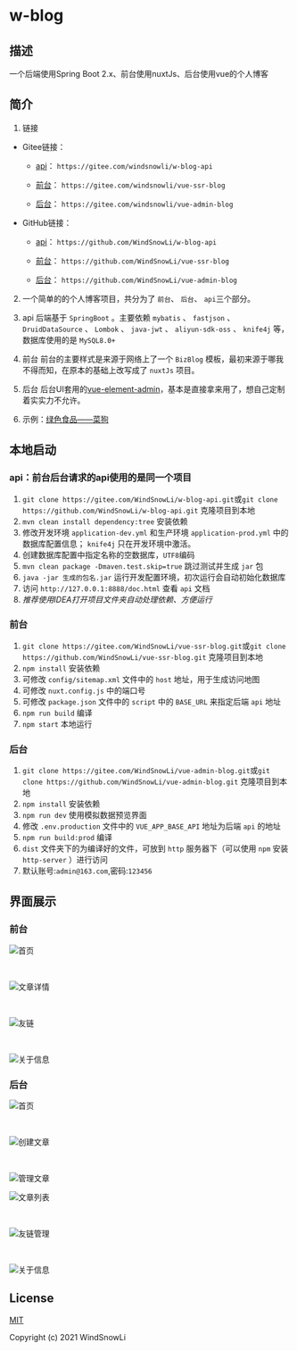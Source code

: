 # w-blog

## 描述

一个后端使用Spring Boot 2.x、前台使用nuxtJs、后台使用vue的个人博客

## 简介

1. 链接
  * Gitee链接：
    * [api](https://gitee.com/windsnowli/w-blog-api)： `https://gitee.com/windsnowli/w-blog-api`

    * [前台](https://gitee.com/windsnowli/vue-ssr-blog)： `https://gitee.com/windsnowli/vue-ssr-blog`

    * [后台](https://gitee.com/windsnowli/vue-admin-blog)： `https://gitee.com/windsnowli/vue-admin-blog`

  * GitHub链接：
    * [api](https://github.com/WindSnowLi/w-blog-api)： `https://github.com/WindSnowLi/w-blog-api`

    * [前台](https://github.com/WindSnowLi/vue-ssr-blog)： `https://github.com/WindSnowLi/vue-ssr-blog`

    * [后台](https://github.com/WindSnowLi/vue-admin-blog)： `https://github.com/WindSnowLi/vue-admin-blog`

2. 一个简单的的个人博客项目，共分为了 `前台`、 `后台`、 `api`三个部分。

3. api
   后端基于 `SpringBoot` 。主要依赖 `mybatis` 、 `fastjson` 、 `DruidDataSource` 、 `Lombok` 、 `java-jwt` 、 `aliyun-sdk-oss` 、 `knife4j` 等，数据库使用的是 `MySQL8.0+`

4. 前台
   前台的主要样式是来源于网络上了一个 `BizBlog` 模板，最初来源于哪我不得而知，在原本的基础上改写成了 `nuxtJs` 项目。
5. 后台
   后台UI套用的[vue-element-admin](https://github.com/PanJiaChen/vue-element-admin)，基本是直接拿来用了，想自己定制着实实力不允许。
6. 示例：[绿色食品——菜狗](https://www.blog.hiyj.cn/)

## 本地启动

### api：前台后台请求的api使用的是同一个项目

1. `git clone https://gitee.com/WindSnowLi/w-blog-api.git`或`git clone https://github.com/WindSnowLi/w-blog-api.git` 克隆项目到本地
2. `mvn clean install dependency:tree` 安装依赖
3. 修改开发环境 `application-dev.yml` 和生产环境 `application-prod.yml` 中的数据库配置信息； `knife4j` 只在开发环境中激活。
4. 创建数据库配置中指定名称的空数据库，`UTF8`编码
5. `mvn clean package -Dmaven.test.skip=true` 跳过测试并生成 `jar` 包
6. `java -jar 生成的包名.jar` 运行开发配置环境，初次运行会自动初始化数据库
7. 访问 `http://127.0.0.1:8888/doc.html` 查看 `api` 文档
8. *推荐使用IDEA打开项目文件夹自动处理依赖、方便运行*

### 前台

1. `git clone https://gitee.com/WindSnowLi/vue-ssr-blog.git`或`git clone https://github.com/WindSnowLi/vue-ssr-blog.git` 克隆项目到本地
2. `npm install` 安装依赖
3. 可修改 `config/sitemap.xml` 文件中的 `host` 地址，用于生成访问地图
4. 可修改 `nuxt.config.js` 中的端口号
5. 可修改 `package.json` 文件中的 `script` 中的 `BASE_URL` 来指定后端 `api` 地址
6. `npm run build` 编译
7. `npm start` 本地运行

### 后台

1. `git clone https://gitee.com/WindSnowLi/vue-admin-blog.git`或`git clone https://github.com/WindSnowLi/vue-admin-blog.git` 克隆项目到本地
2. `npm install` 安装依赖
3. `npm run dev` 使用模拟数据预览界面
4. 修改 `.env.production` 文件中的 `VUE_APP_BASE_API` 地址为后端 `api` 的地址
5. `npm run build:prod` 编译
6. `dist` 文件夹下的为编译好的文件，可放到 `http` 服务器下（可以使用 `npm` 安装 `http-server` ）进行访问
7. 默认账号:`admin@163.com`,密码:`123456`

## 界面展示

### 前台

![首页](https://pic.hiyj.cn/images/2021/08/30/8be350dc4ad9f76c10f7daa8f0ec2f83.png)

<br>

![文章详情](https://pic.hiyj.cn/images/2021/08/30/d921a4e9d688c8e42e4cb491e81ea29f.png)

<br>

![友链](https://pic.hiyj.cn/images/2021/08/30/1e6a95dba9dffe2c518fb1114d27f9ef.png)

<br>

![关于信息](https://pic.hiyj.cn/images/2021/08/30/2a71cb94b94aed68d5628ee41beb0359.png)

### 后台

![首页](https://pic.hiyj.cn/images/2021/08/30/c058c6879cad0dc8db994a7dc57f1de6.png)

<br>

![创建文章](https://pic.hiyj.cn/images/2021/08/30/5a9b1e429a934801704cc9ef9526ff60.png)

<br>

![管理文章](https://pic.hiyj.cn/images/2021/08/30/b9a4cc395e4e02ff996c198f39c10895.png)

![文章列表](https://pic.hiyj.cn/images/2021/08/30/7e69e00b415213d37034dd49d236d18e.png)

<br>

![友链管理](https://pic.hiyj.cn/images/2021/08/30/2cd2f03ab3eab5ea0e14a7ced2695d09.png)

<br>

![关于信息](https://pic.hiyj.cn/images/2021/08/30/5582f506f1a93b114baef9d9977841ea.png)

## License

[MIT](https://github.com/WindSnowLi/w-blog-api/blob/master/LICENSE)

Copyright (c) 2021 WindSnowLi
